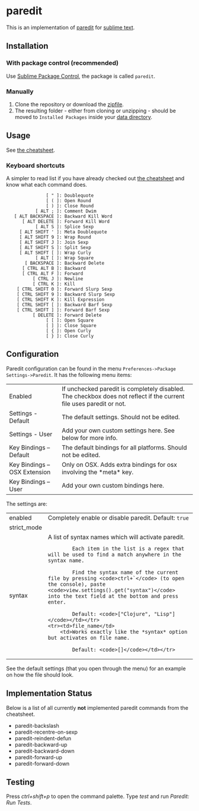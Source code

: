 # paredit

This is an implementation of [paredit](http://www.emacswiki.org/emacs/ParEdit)
for [sublime text](http://www.sublimetext.com/).

## Installation

### With package control (recommended)

Use [Sublime Package Control](http://wbond.net/sublime_packages/package_control),
the package is called `paredit`.

### Manually

1. Clone the repository or download the [zipfile](https://github.com/odyssomay/paredit/archive/master.zip).
2. The resulting folder - either from cloning or unzipping - should be moved to
`Installed Packages` inside your [data directory](http://docs.sublimetext.info/en/latest/basic_concepts.html#the-data-directory).

## Usage

See [the cheatsheet](http://pub.gajendra.net/src/paredit-refcard.pdf).

### Keyboard shortcuts

A simpler to read list if you have already checked out [the cheatsheet](http://pub.gajendra.net/src/paredit-refcard.pdf) and know what each command does.

```
               [ " ]: Doublequote
               [ ( ]: Open Round
               [ ) ]: Close Round
           [ ALT ; ]: Comment Dwim
   [ ALT BACKSPACE ]: Backward Kill Word
      [ ALT DELETE ]: Forward Kill Word
           [ ALT S ]: Splice Sexp
     [ ALT SHIFT ' ]: Meta Doublequote
     [ ALT SHIFT 9 ]: Wrap Round
     [ ALT SHIFT J ]: Join Sexp
     [ ALT SHIFT S ]: Split Sexp
     [ ALT SHIFT [ ]: Wrap Curly
           [ ALT [ ]: Wrap Square
       [ BACKSPACE ]: Backward Delete
      [ CTRL ALT B ]: Backward
      [ CTRL ALT F ]: Forward
          [ CTRL J ]: Newline
          [ CTRL K ]: Kill
    [ CTRL SHIFT 0 ]: Forward Slurp Sexp
    [ CTRL SHIFT 9 ]: Backward Slurp Sexp
    [ CTRL SHIFT K ]: Kill Expression
    [ CTRL SHIFT [ ]: Backward Barf Sexp
    [ CTRL SHIFT ] ]: Forward Barf Sexp
          [ DELETE ]: Forward Delete
               [ [ ]: Open Square
               [ ] ]: Close Square
               [ { ]: Open Curly
               [ } ]: Close Curly
```

## Configuration

Paredit configuration can be found in the menu `Preferences->Package Settings->Paredit`. It has the following menu items:

<table>
	<tr><td>Enabled</td>
		<td>If unchecked paredit is completely disabled. The checkbox does not reflect if the current file uses paredit or not.</td>
	</tr>
	<tr><td>Settings - Default</td>
		<td>The default settings. Should not be edited.</td>
	</tr>
	<tr><td>Settings - User</td>
		<td>Add your own custom settings here. See below for more info.</td>
	</tr>
	<tr><td>Key Bindings – Default</td>
		<td>The default bindings for all platforms. Should not be edited.</td>
	</tr>
	<tr><td>Key Bindings – OSX Extension</td>
		<td>Only on OSX. Adds extra bindings for osx involving the *meta* key.</td></tr>
	<tr><td>Key Bindings – User</td>
		<td>Add your own custom bindings here.</td>
	</tr>
</table>

The settings are:

<table>
	<tr><td>enabled</td>
		<td>Completely enable or disable paredit.
			Default: <code>true</code></td></tr>
	<tr><td>strict_mode</td><td></td></tr>
	<tr><td>syntax</td>
		<td>A list of syntax names which will activate paredit.

			Each item in the list is a regex that will be used to find a match anywhere in the syntax name.

			Find the syntax name of the current file by pressing <code>ctrl+`</code> (to open the console), paste <code>view.settings().get("syntax")</code> into the text field at the bottom and press enter.

			Default: <code>["Clojure", "Lisp"]</code></td></tr>
	<tr><td>file_name</td>
		<td>Works exactly like the *syntax* option but activates on file name.

			Default: <code>[]</code></td></tr>
</table>

See the default settings (that you open through the menu) for an example on how the file should look.

## Implementation Status

Below is a list of all currently **not** implemented paredit commands
from the cheatsheet.

* paredit-backslash
* paredit-recentre-on-sexp
* paredit-reindent-defun
* paredit-backward-up
* paredit-backward-down
* paredit-forward-up
* paredit-forward-down

## Testing

Press *ctrl+shift+p* to open the command palette. Type *test*
and run *Paredit: Run Tests*.
